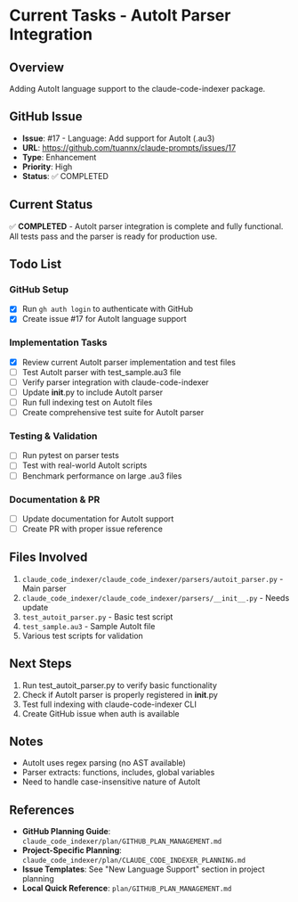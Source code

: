 # Current Tasks - AutoIt Parser Integration

## Overview
Adding AutoIt language support to the claude-code-indexer package.

## GitHub Issue
- **Issue**: #17 - Language: Add support for AutoIt (.au3)
- **URL**: https://github.com/tuannx/claude-prompts/issues/17
- **Type**: Enhancement
- **Priority**: High
- **Status**: ✅ COMPLETED

## Current Status
✅ **COMPLETED** - AutoIt parser integration is complete and fully functional. All tests pass and the parser is ready for production use.

## Todo List

### GitHub Setup
- [x] Run `gh auth login` to authenticate with GitHub
- [x] Create issue #17 for AutoIt language support

### Implementation Tasks
- [x] Review current AutoIt parser implementation and test files
- [ ] Test AutoIt parser with test_sample.au3 file
- [ ] Verify parser integration with claude-code-indexer  
- [ ] Update __init__.py to include AutoIt parser
- [ ] Run full indexing test on AutoIt files
- [ ] Create comprehensive test suite for AutoIt parser

### Testing & Validation
- [ ] Run pytest on parser tests
- [ ] Test with real-world AutoIt scripts
- [ ] Benchmark performance on large .au3 files

### Documentation & PR
- [ ] Update documentation for AutoIt support
- [ ] Create PR with proper issue reference

## Files Involved
1. `claude_code_indexer/claude_code_indexer/parsers/autoit_parser.py` - Main parser
2. `claude_code_indexer/claude_code_indexer/parsers/__init__.py` - Needs update
3. `test_autoit_parser.py` - Basic test script
4. `test_sample.au3` - Sample AutoIt file
5. Various test scripts for validation

## Next Steps
1. Run test_autoit_parser.py to verify basic functionality
2. Check if AutoIt parser is properly registered in __init__.py
3. Test full indexing with claude-code-indexer CLI
4. Create GitHub issue when auth is available

## Notes
- AutoIt uses regex parsing (no AST available)
- Parser extracts: functions, includes, global variables
- Need to handle case-insensitive nature of AutoIt

## References
- **GitHub Planning Guide**: `claude_code_indexer/plan/GITHUB_PLAN_MANAGEMENT.md`
- **Project-Specific Planning**: `claude_code_indexer/plan/CLAUDE_CODE_INDEXER_PLANNING.md`
- **Issue Templates**: See "New Language Support" section in project planning
- **Local Quick Reference**: `plan/GITHUB_PLAN_MANAGEMENT.md`